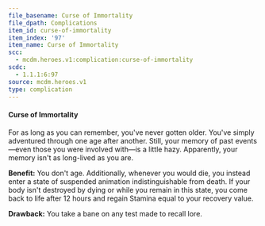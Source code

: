 ```yaml
---
file_basename: Curse of Immortality
file_dpath: Complications
item_id: curse-of-immortality
item_index: '97'
item_name: Curse of Immortality
scc:
  - mcdm.heroes.v1:complication:curse-of-immortality
scdc:
  - 1.1.1:6:97
source: mcdm.heroes.v1
type: complication
---
```


#### Curse of Immortality

For as long as you can remember, you've never gotten older. You've simply adventured through one age after another. Still, your memory of past events—even those you were involved with—is a little hazy. Apparently, your memory isn't as long-lived as you are.

**Benefit:** You don't age. Additionally, whenever you would die, you instead enter a state of suspended animation indistinguishable from death. If your body isn't destroyed by dying or while you remain in this state, you come back to life after 12 hours and regain Stamina equal to your recovery value.

**Drawback:** You take a bane on any test made to recall lore.

